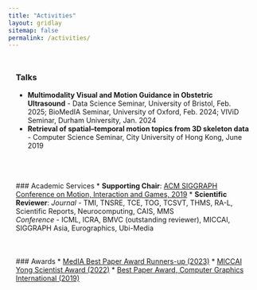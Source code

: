 ```yaml
---
title: "Activities"
layout: gridlay
sitemap: false
permalink: /activities/
---
```


<style>
.btn{
    margin-bottom:5px;
    padding-top:1px;
    padding-bottom:1px;
    padding-left:15px;
    padding-right:15px;
}
.jumbotron{
    padding:3%;
    padding-bottom:10px;
    padding-top:10px;
    margin-top:10px;
    margin-bottom:30px;
}
</style>

<div class="jumbotron">

### Talks

* <b>Multimodality Visual and Motion Guidance in Obstetric Ultrasound</b> - Data Science Seminar, University of Bristol, Feb. 2025; BioMedIA Seminar, University of Oxford, Feb. 2024; VIViD Seminar, Durham University, Jan. 2024
* <b>Retrieval of spatial–temporal motion topics from 3D skeleton data</b> - Computer Science Seminar, City University of Hong Kong, June 2019
</div>

<div class="jumbotron">
### Academic Services
* <b>Supporting Chair</b>: <a href="http://www.mig2019.website/index.html">ACM SIGGRAPH Conference on Motion, Interaction and Games, 2019</a> 
* <b>Scientific Reviewer</b>: <i>Journal</i> - TMI, TNSRE, TCE, TOG, TCSVT, THMS, RA-L, Scientific Reports, Neurocomputing, CAIS, MMS<br />
<i>Conference</i> - ICML, ICRA, BMVC (outstanding reviewer), MICCAI, SIGGRAPH Asia, Eurographics, Ubi-Media
</div>

<div class="jumbotron">
### Awards
* <a href="https://miccai.org/index.php/about-miccai/awards/medical-image-analysis-best-paper-award/#:~:text=multi%2Dparameter%20mapping.-,Runners%20up%3A,Chuan%20Sheng%20Foo%2C%20Pavitra%20Krishnaswamy.">MedIA Best Paper Award Runners-up (2023)</a>
* <a href="https://miccai.org/index.php/about-miccai/awards/best-paper-award-and-young-scientist-award/">MICCAI Yong Scientist Award (2022)</a>
* <a href="https://www.cgs-network.org/cgi19/">Best Paper Award, Computer Graphics International (2019)</a>
</div>
